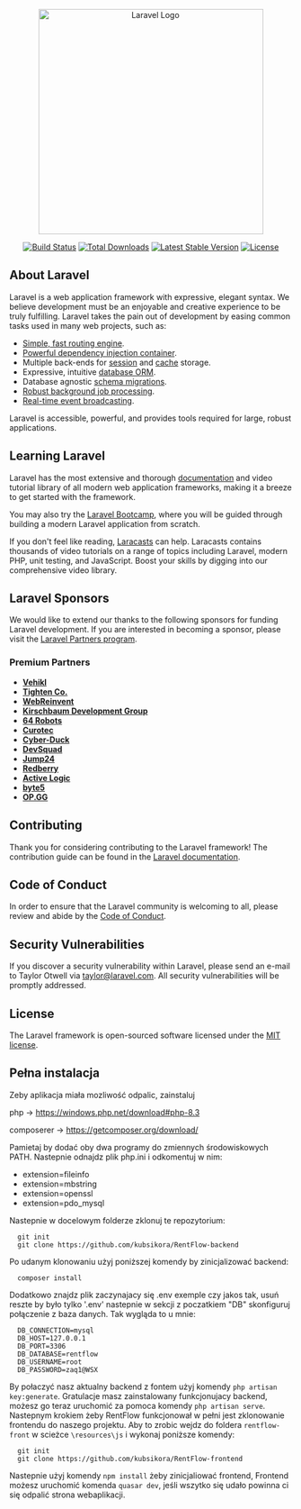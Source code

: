 <p align="center"><a href="https://laravel.com" target="_blank"><img src="https://raw.githubusercontent.com/laravel/art/master/logo-lockup/5%20SVG/2%20CMYK/1%20Full%20Color/laravel-logolockup-cmyk-red.svg" width="400" alt="Laravel Logo"></a></p>

<p align="center">
<a href="https://github.com/laravel/framework/actions"><img src="https://github.com/laravel/framework/workflows/tests/badge.svg" alt="Build Status"></a>
<a href="https://packagist.org/packages/laravel/framework"><img src="https://img.shields.io/packagist/dt/laravel/framework" alt="Total Downloads"></a>
<a href="https://packagist.org/packages/laravel/framework"><img src="https://img.shields.io/packagist/v/laravel/framework" alt="Latest Stable Version"></a>
<a href="https://packagist.org/packages/laravel/framework"><img src="https://img.shields.io/packagist/l/laravel/framework" alt="License"></a>
</p>

## About Laravel

Laravel is a web application framework with expressive, elegant syntax. We believe development must be an enjoyable and creative experience to be truly fulfilling. Laravel takes the pain out of development by easing common tasks used in many web projects, such as:

- [Simple, fast routing engine](https://laravel.com/docs/routing).
- [Powerful dependency injection container](https://laravel.com/docs/container).
- Multiple back-ends for [session](https://laravel.com/docs/session) and [cache](https://laravel.com/docs/cache) storage.
- Expressive, intuitive [database ORM](https://laravel.com/docs/eloquent).
- Database agnostic [schema migrations](https://laravel.com/docs/migrations).
- [Robust background job processing](https://laravel.com/docs/queues).
- [Real-time event broadcasting](https://laravel.com/docs/broadcasting).

Laravel is accessible, powerful, and provides tools required for large, robust applications.

## Learning Laravel

Laravel has the most extensive and thorough [documentation](https://laravel.com/docs) and video tutorial library of all modern web application frameworks, making it a breeze to get started with the framework.

You may also try the [Laravel Bootcamp](https://bootcamp.laravel.com), where you will be guided through building a modern Laravel application from scratch.

If you don't feel like reading, [Laracasts](https://laracasts.com) can help. Laracasts contains thousands of video tutorials on a range of topics including Laravel, modern PHP, unit testing, and JavaScript. Boost your skills by digging into our comprehensive video library.

## Laravel Sponsors

We would like to extend our thanks to the following sponsors for funding Laravel development. If you are interested in becoming a sponsor, please visit the [Laravel Partners program](https://partners.laravel.com).

### Premium Partners

- **[Vehikl](https://vehikl.com/)**
- **[Tighten Co.](https://tighten.co)**
- **[WebReinvent](https://webreinvent.com/)**
- **[Kirschbaum Development Group](https://kirschbaumdevelopment.com)**
- **[64 Robots](https://64robots.com)**
- **[Curotec](https://www.curotec.com/services/technologies/laravel/)**
- **[Cyber-Duck](https://cyber-duck.co.uk)**
- **[DevSquad](https://devsquad.com/hire-laravel-developers)**
- **[Jump24](https://jump24.co.uk)**
- **[Redberry](https://redberry.international/laravel/)**
- **[Active Logic](https://activelogic.com)**
- **[byte5](https://byte5.de)**
- **[OP.GG](https://op.gg)**

## Contributing

Thank you for considering contributing to the Laravel framework! The contribution guide can be found in the [Laravel documentation](https://laravel.com/docs/contributions).

## Code of Conduct

In order to ensure that the Laravel community is welcoming to all, please review and abide by the [Code of Conduct](https://laravel.com/docs/contributions#code-of-conduct).

## Security Vulnerabilities

If you discover a security vulnerability within Laravel, please send an e-mail to Taylor Otwell via [taylor@laravel.com](mailto:taylor@laravel.com). All security vulnerabilities will be promptly addressed.

## License

The Laravel framework is open-sourced software licensed under the [MIT license](https://opensource.org/licenses/MIT).



## Pełna instalacja
Zeby aplikacja miała mozliwość odpalic, zainstaluj 

php -> https://windows.php.net/download#php-8.3

composerer -> 
https://getcomposer.org/download/

Pamietaj by dodać oby dwa programy do zmiennych środowiskowych PATH.
Nastepnie odnajdz plik php.ini i odkomentuj w nim:

- extension=fileinfo
- extension=mbstring
- extension=openssl
- extension=pdo_mysql

Nastepnie w docelowym folderze zklonuj te repozytorium:

```http
  git init
  git clone https://github.com/kubsikora/RentFlow-backend
```
Po udanym klonowaniu użyj poniższej komendy by zinicjalizować backend:

```http
  composer install
```
Dodatkowo znajdz plik zaczynajacy się .env exemple czy jakos tak, usuń reszte by było tylko '.env' nastepnie w sekcji z poczatkiem "DB" skonfiguruj połączenie z baza danych.
Tak wygląda to u mnie:
```http
  DB_CONNECTION=mysql
  DB_HOST=127.0.0.1
  DB_PORT=3306
  DB_DATABASE=rentflow
  DB_USERNAME=root
  DB_PASSWORD=zaq1@WSX
```
By połaczyć nasz aktualny backend z fontem użyj komendy `php artisan key:generate`.
Gratulacje masz zainstalowany funkcjonujacy backend, możesz go teraz uruchomić za pomoca komendy `php artisan serve`. Nastepnym krokiem żeby RentFlow funkcjonował w pełni jest zklonowanie frontendu do naszego projektu. Aby to zrobic wejdz do foldera 
`rentflow-front` w scieżce `\resources\js` i wykonaj poniższe komendy:

```http
  git init
  git clone https://github.com/kubsikora/RentFlow-frontend
```

Nastepnie użyj komendy `npm install` żeby zinicjaliować frontend,
Frontend możesz uruchomić komenda `quasar dev`, jeśli wszytko się udało powinna ci się odpalić strona webaplikacji.
